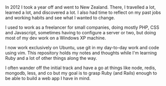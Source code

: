 In 2012 I took a year off and went to New Zealand. There, I travelled a lot,
learned a lot, and discovered a lot. I also had time to reflect on my past jobs
and working habits and see what I wanted to change.

I used to work as a freelancer for small companies, doing mostly PHP, CSS and
Javascript, sometimes having to configure a server or two, but doing most of my
dev work on a Windows XP machine.

I now work exclusively on Ubuntu, use git in my day-to-day work and code using
vim. This repository holds my notes and thoughts while I'm learning Ruby and
a lot of other things along the way.

I often wander off the initial track and have a go at things like node, redis,
mongodb, less, and co but my goal is to grasp Ruby (and Rails) enough to be
able to build a web app I have in mind.
